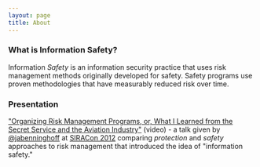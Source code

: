 ```yaml
---
layout: page
title: About
---
```

### What is Information Safety?
Information *Safety* is an information security practice that uses risk management methods originally developed for safety. Safety programs use proven methodologies that have measurably reduced risk over time.

### Presentation
["Organizing Risk Management Programs, or, What I Learned from the Secret Service and the Aviation Industry"](https://vimeo.com/44519848) (video) - a talk given by [@jabenninghoff](https://github.com/jabenninghoff) at [SIRACon 2012](https://vimeo.com/societyinforisk) comparing *protection* and *safety* approaches to risk management that introduced the idea of "information safety."
